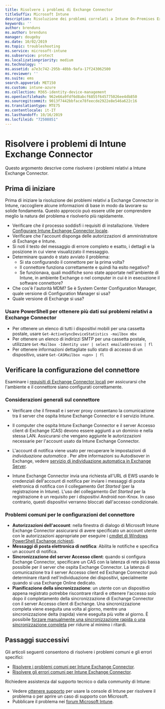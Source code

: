 ```yaml
---
title: Risolvere i problemi di Exchange Connector
titleSuffix: Microsoft Intune
description: Risoluzione dei problemi correlati a Intune On-Premises Exchange Connector.
keywords: ''
author: brenduns
ms.author: brenduns
manager: dougeby
ms.date: 10/02/2019
ms.topic: troubleshooting
ms.service: microsoft-intune
ms.subservice: protect
ms.localizationpriority: medium
ms.technology: ''
ms.assetid: a7e3c742-295b-40bb-9afa-17f243062500
ms.reviewer: ''
ms.suite: ems
search.appverid: MET150
ms.custom: intune-azure
ms.collection: M365-identity-device-management
ms.openlocfilehash: 962e66a9fdf6d8abcf6855f645775026ee4db850
ms.sourcegitcommit: 9013f7442bbface78feecde2922e8e546a622c16
ms.translationtype: MTE75
ms.contentlocale: it-IT
ms.lasthandoff: 10/16/2019
ms.locfileid: "72508851"
---
```

# <a name="troubleshoot-the-intune-exchange-connector"></a>Risolvere i problemi di Intune Exchange Connector

Questo argomento descrive come risolvere i problemi relativi a Intune Exchange Connector.

## <a name="before-you-start"></a>Prima di iniziare

Prima di iniziare la risoluzione dei problemi relativi a Exchange Connector in Intune, raccogliere alcune informazioni di base in modo da lavorare su solide fondamenta. Questo approccio può essere utile per comprendere meglio la natura del problema e risolverlo più rapidamente.

- Verificare che il processo soddisfi i requisiti di installazione. Vedere [Configurare Intune Exchange Connector locale](exchange-connector-install.md).
- Verificare che l'account disponga delle autorizzazioni di amministratore di Exchange e Intune.
- Si noti il testo del messaggio di errore completo e esatto, i dettagli e la posizione in cui viene visualizzato il messaggio.
- Determinare quando è stato avviato il problema: 
  - Si sta configurando il connettore per la prima volta? 
  - Il connettore funziona correttamente e quindi ha esito negativo?
  - Se funzionava, quali modifiche sono state apportate nell'ambiente di Intune, in ambiente Exchange o nel computer in cui è in esecuzione il software connettore?
- Che cos'è l'autorità MDM? Se è System Center Configuration Manager, quale versione di Configuration Manager si usa?
- Quale versione di Exchange si usa?

### <a name="use-powershell-to-get-more-data-on-exchange-connector-issues"></a>Usare PowerShell per ottenere più dati sui problemi relativi a Exchange Connector

- Per ottenere un elenco di tutti i dispositivi mobili per una cassetta postale, usare `Get-ActiveSyncDeviceStatistics -mailbox mbx`
- Per ottenere un elenco di indirizzi SMTP per una cassetta postale, utilizzare `Get-Mailbox -Identity user | select emailaddresses | fl`
- Per ottenere informazioni dettagliate sullo stato di accesso di un dispositivo, usare `Get-CASMailbox <upn> | fl`

## <a name="review-the-connector-configuration"></a>Verificare la configurazione del connettore

Esaminare i [requisiti di Exchange Connector locali](exchange-connector-install.md#intune-exchange-connector-requirements) per assicurarsi che l'ambiente e il connettore siano configurati correttamente. 

### <a name="general-considerations-for-the-connector"></a>Considerazioni generali sul connettore

- Verificare che il firewall e i server proxy consentano la comunicazione tra il server che ospita Intune Exchange Connector e il servizio Intune.

- Il computer che ospita Intune Exchange Connector e il server Accesso client di Exchange (CAS) devono essere aggiunti a un dominio e nella stessa LAN. Assicurarsi che vengano aggiunte le autorizzazioni necessarie per l'account usato da Intune Exchange Connector.

- L'account di notifica viene usato per recuperare le impostazioni di *individuazione automatica* . Per altre informazioni su Autodisover in Exchange, vedere [servizio di individuazione automatica in Exchange Server](https://docs.microsoft.com/exchange/architecture/client-access/autodiscover?view=exchserver-2016).

- Intune Exchange Connector invia una richiesta all'URL di EWS usando le credenziali dell'account di notifica per inviare i messaggi di posta elettronica di notifica con il collegamento *Get Started* (per la registrazione in Intune). L'uso del collegamento *Get Started* per la registrazione è un requisito per i dispositivi Android non-Knox. In caso contrario, questi dispositivi verranno bloccati dall'accesso condizionale.

### <a name="common-issues-for-connector-configurations"></a>Problemi comuni per le configurazioni del connettore

- **Autorizzazioni dell'account**: nella finestra di dialogo di Microsoft Intune Exchange Connector assicurarsi di avere specificato un account utente con le autorizzazioni appropriate per eseguire i [cmdlet di Windows PowerShell Exchange richiesti](exchange-connector-install.md#exchange-cmdlet-requirements).
- **Messaggi di posta elettronica di notifica**: Abilita le notifiche e specifica un account di notifica.
- **Sincronizzazione del server Accesso client**: quando si configura Exchange Connector, specificare un CAS con la latenza di rete più bassa possibile per il server che ospita Exchange Connector. La latenza di comunicazione tra il server Accesso client ed Exchange Connector può determinare ritardi nell'individuazione dei dispositivi, specialmente quando si usa Exchange Online dedicato.
- **Pianificazione della sincronizzazione**: un utente con un dispositivo appena registrato potrebbe riscontrare ritardi e ottenere l'accesso solo dopo il completamento della sincronizzazione di Exchange Connector con il server Accesso client di Exchange. Una sincronizzazione completa viene eseguita una volta al giorno, mentre una sincronizzazione delta (rapida) viene eseguita più volte al giorno. È possibile [forzare manualmente una sincronizzazione rapida o una sincronizzazione completa](exchange-connector-install.md#manually-force-a-quick-sync-or-full-sync) per ridurre al minimo i ritardi.

## <a name="next-steps"></a>Passaggi successivi
Gli articoli seguenti consentono di risolvere i problemi comuni e gli errori specifici:

- [Risolvere i problemi comuni per Intune Exchange Connector](troubleshoot-exchange-connector-common-problems.md).
- [Risolvere gli errori comuni per Intune Exchange Connector](troubleshoot-exchange-connector-common-errors.md).

Richiedere assistenza dal supporto tecnico o dalla community di Intune:

- Vedere [ottenere supporto](../fundamentals/get-support.md) per usare la console di Intune per risolvere il problema o per aprire un caso di supporto con Microsoft. 
- Pubblicare il problema nei [forum Microsoft Intune](https://social.technet.microsoft.com/Forums/en-US/home?forum=microsoftintuneprod).  
